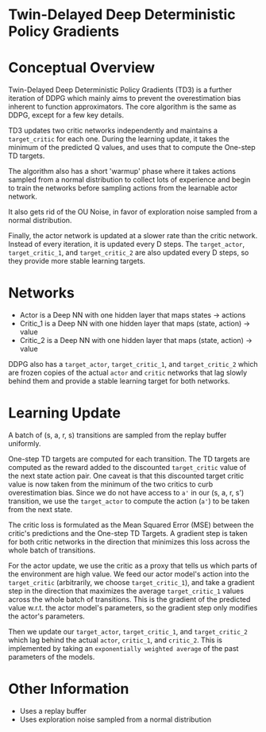 # Twin-Delayed Deep Deterministic Policy Gradients

# Conceptual Overview

Twin-Delayed Deep Deterministic Policy Gradients (TD3) is a further iteration of DDPG which mainly aims to prevent the overestimation bias inherent to function approximators. The core algorithm is the same as DDPG, except for a few key details.

TD3 updates two critic networks independently and maintains a `target_critic` for each one. During the learning update, it takes the minimum of the predicted Q values, and uses that to compute the One-step TD targets. 

The algorithm also has a short 'warmup' phase where it takes actions sampled from a normal distribution to collect lots of experience and begin to train the networks before sampling actions from the learnable actor network.

It also gets rid of the OU Noise, in favor of exploration noise sampled from a normal distribution.

Finally, the actor network is updated at a slower rate than the critic network. Instead of every iteration, it is updated every D steps. The `target_actor`, `target_critic_1`, and `target_critic_2` are also updated every D steps, so they provide more stable learning targets. 

# Networks

- Actor is a Deep NN with one hidden layer that maps states -> actions
- Critic_1 is a Deep NN with one hidden layer that maps (state, action) -> value
- Critic_2 is a Deep NN with one hidden layer that maps (state, action) -> value

DDPG also has a `target_actor`, `target_critic_1`, and `target_critic_2` which are frozen copies of the actual `actor` and `critic` networks that lag slowly behind them and provide a stable learning target for both networks.

# Learning Update

A batch of (s, a, r, s) transitions are sampled from the replay buffer uniformly.

One-step TD targets are computed for each transition. The TD targets are computed as the reward added to the discounted `target_critic` value of the next state action pair. One caveat is that this discounted target critic value is now taken from the minimum of the two critics to curb overestimation bias. Since we do not have access to `a'` in our (s, a, r, s') transition, we use the `target_actor` to compute the action (`a'`) to be taken from the next state.

The critic loss is formulated as the Mean Squared Error (MSE) between the critic's predictions and the One-step TD Targets. A gradient step is taken for both critic networks in the direction that minimizes this loss across the whole batch of transitions.

For the actor update, we use the critic as a proxy that tells us which parts of the environment are high value. We feed our actor model's action into the `target_critic` (arbitrarily, we choose `target_critic_1`), and take a gradient step in the direction that maximizes the average `target_critic_1` values across the whole batch of transitions. This is the gradient of the predicted value w.r.t. the actor model's parameters, so the gradient step only modifies the actor's parameters.

Then we update our `target_actor`, `target_critic_1`, and `target_critic_2` which lag behind the actual `actor`, `critic_1`, and `critic_2`. This is implemented by taking an `exponentially weighted average` of the past parameters of the models.


# Other Information

- Uses a replay buffer
- Uses exploration noise sampled from a normal distribution